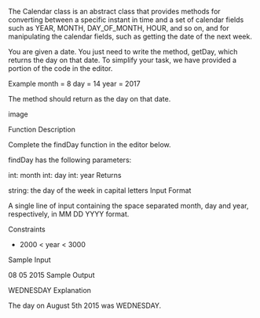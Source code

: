 The Calendar class is an abstract class that provides methods for converting between a specific instant in time and a set of calendar fields such as YEAR, MONTH, DAY_OF_MONTH, HOUR, and so on, and for manipulating the calendar fields, such as getting the date of the next week.

You are given a date. You just need to write the method, getDay, which returns the day on that date. To simplify your task, we have provided a portion of the code in the editor.

Example
month = 8
day = 14
year = 2017

The method should return  as the day on that date.

image

Function Description

Complete the findDay function in the editor below.

findDay has the following parameters:

int: month
int: day
int: year
Returns

string: the day of the week in capital letters
Input Format

A single line of input containing the space separated month, day and year, respectively, in MM DD YYYY  format.

Constraints
* 2000 < year < 3000

Sample Input

08 05 2015
Sample Output

WEDNESDAY
Explanation

The day on August 5th 2015 was WEDNESDAY.
